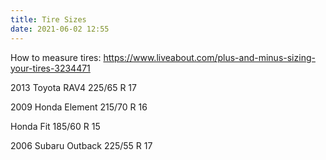 ```yaml
---
title: Tire Sizes
date: 2021-06-02 12:55
---
```


How to measure tires: https://www.liveabout.com/plus-and-minus-sizing-your-tires-3234471

2013 Toyota RAV4
225/65 R 17

2009 Honda Element
215/70 R 16

Honda Fit
185/60 R 15

2006 Subaru Outback
225/55 R 17

